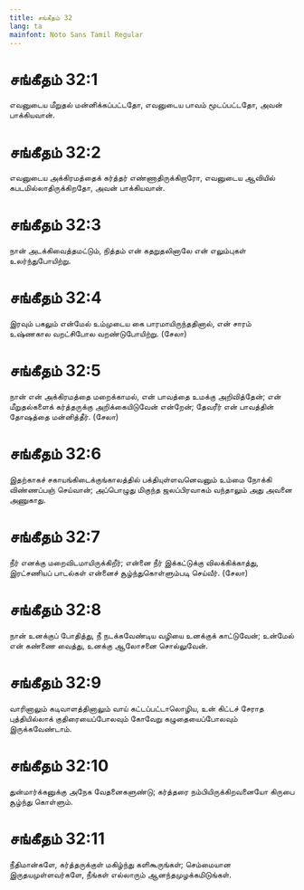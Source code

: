```yaml
---
title: சங்கீதம் 32
lang: ta
mainfont: Noto Sans Tamil Regular
---
```


# சங்கீதம் 32:1

எவனுடைய மீறுதல் மன்னிக்கப்பட்டதோ, எவனுடைய பாவம் மூடப்பட்டதோ, அவன் பாக்கியவான்.

# சங்கீதம் 32:2

எவனுடைய அக்கிரமத்தைக் கர்த்தர் எண்ணாதிருக்கிறாரோ, எவனுடைய ஆவியில் கபடமில்லாதிருக்கிறதோ, அவன் பாக்கியவான்.

# சங்கீதம் 32:3

நான் அடக்கிவைத்தமட்டும், நித்தம் என் கதறுதலினாலே என் எலும்புகள் உலர்ந்துபோயிற்று.

# சங்கீதம் 32:4

இரவும் பகலும் என்மேல் உம்முடைய கை பாரமாயிருந்ததினால், என் சாரம் உஷ்ணகால வறட்சிபோல வறண்டுபோயிற்று. (சேலா)

# சங்கீதம் 32:5

நான் என் அக்கிரமத்தை மறைக்காமல், என் பாவத்தை உமக்கு அறிவித்தேன்; என் மீறுதல்களைக் கர்த்தருக்கு அறிக்கையிடுவேன் என்றேன்; தேவரீர் என் பாவத்தின் தோஷத்தை மன்னித்தீர். (சேலா)

# சங்கீதம் 32:6

இதற்காகச் சகாயங்கிடைக்குங்காலத்தில் பக்தியுள்ளவனெவனும் உம்மை நோக்கி விண்ணப்பஞ் செய்வான்; அப்பொழுது மிகுந்த ஜலப்பிரவாகம் வந்தாலும் அது அவனை அணுகாது.

# சங்கீதம் 32:7

நீர் எனக்கு மறைவிடமாயிருக்கிறீர்; என்னை நீர் இக்கட்டுக்கு விலக்கிக்காத்து, இரட்சணியப் பாடல்கள் என்னைச் சூழ்ந்துகொள்ளும்படி செய்வீர். (சேலா)

# சங்கீதம் 32:8

நான் உனக்குப் போதித்து, நீ நடக்கவேண்டிய வழியை உனக்குக் காட்டுவேன்; உன்மேல் என் கண்ணை வைத்து, உனக்கு ஆலோசனை சொல்லுவேன்.

# சங்கீதம் 32:9

வாரினாலும் கடிவாளத்தினாலும் வாய் கட்டப்பட்டாலொழிய, உன் கிட்டச் சேராத புத்தியில்லாக் குதிரையைப்போலவும் கோவேறு கழுதையைப்போலவும் இருக்கவேண்டாம்.

# சங்கீதம் 32:10

துன்மார்க்கனுக்கு அநேக வேதனைகளுண்டு; கர்த்தரை நம்பியிருக்கிறவனையோ கிருபை சூழ்ந்து கொள்ளும்.

# சங்கீதம் 32:11

நீதிமான்களே, கர்த்தருக்குள் மகிழ்ந்து களிகூருங்கள்; செம்மையான இருதயமுள்ளவர்களே, நீங்கள் எல்லாரும் ஆனந்தமுழக்கமிடுங்கள்.

